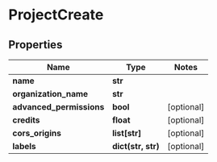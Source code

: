 # ProjectCreate

## Properties
Name | Type | Notes
------------ | ------------- | -------------
**name** | **str** |
**organization_name** | **str** |
**advanced_permissions** | **bool** | [optional]
**credits** | **float** | [optional]
**cors_origins** | **list[str]** | [optional]
**labels** | **dict(str, str)** | [optional]


